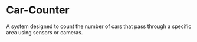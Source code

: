 # Car-Counter
A system designed to count the number of cars that pass through a specific area using sensors or cameras.
